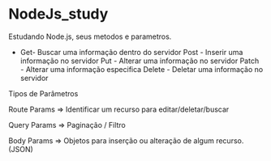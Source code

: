 # NodeJs_study

Estudando Node.js, seus metodos e parametros.


 * Get- Buscar uma informação dentro do servidor
Post - Inserir uma informação no servidor
Put - Alterar uma informação no servidor
Patch - Alterar uma informação especifica
Delete - Deletar uma informação no servidor



Tipos de Parâmetros

Route Params => Identificar um recurso para editar/deletar/buscar

Query Params => Paginação / Filtro 

Body Params => Objetos para inserção ou alteração de algum recurso. (JSON)


